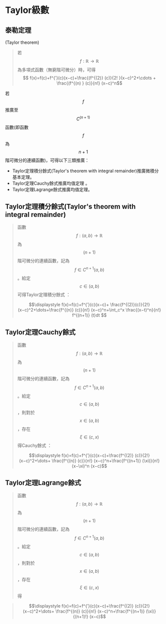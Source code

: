# Taylor級數

## 泰勒定理\(Taylor theorem\)

> 若$$f:\mathbb{R} \rightarrow \mathbb{R}$$為多項式函數（無窮階可微分）時，可得$$ f(x)=f(c)+f^{′}(c)(x−c)+\frac{(f^{(2)} (c)}{2! }(x−c)^2+\cdots + \frac{(f^{(n) } (c)}{n!} (x−c)^n$$

若$$f$$推廣至$$C^{(n+1)}$$ 函數\(即函數$$f$$為$$n+1$$階可微分的連續函數\)，可得以下三類推廣：

* Taylor定理積分餘式\(Taylor's theorem with integral remainder\)推廣微積分基本定理。
* Taylor定理Cauchy餘式推廣均值定理  。
* Taylor定理Lagrange餘式推廣均值定理。

## Taylor定理積分餘式\(Taylor's theorem with integral remainder\)

> 函數$$f:(a,b) \rightarrow \mathbb{R}$$ 為$$(n+1)$$階可微分的連續函數，記為$$f \in C^{n+1} (a,b) $$。給定 $$c \in (a,b)$$ 可得Taylor定理積分餘式：
>
> $$\displaystyle f(x)=f(c)+f^{′}(c)(x−c)+ \frac{f^{(2)}(c)}{2!} (x−c)^2+\dots+\frac{f^{(n)} (c)}{n!} (x−c)^n+\int_c^x \frac{(x−t)^n}{n!} f^{(n+1)} (t)dt $$

## Taylor定理Cauchy餘式

> 函數$$f:(a,b) \rightarrow \mathbb{R}$$ 為$$(n+1)$$階可微分的連續函數，記為$$f \in C^{n+1} (a,b) $$。給定 $$c \in (a,b)$$ ，則對於$$ x\in (a,b)$$，存在$$\xi \in (c,x)$$得Cauchy餘式：
>
> $$\displaystyle  f(x)=f(c)+f^{′}(c)(x−c)+\frac{f^{(2)}  (c)}{2!} (x−c)^2+\dots+ \frac{f^{(n)} (c)}{n!} (x−c)^n+\frac{f^{(n+1)} (\xi)}{n!} (x−\xi)^n (x−c)$$

## Taylor定理Lagrange餘式

> 函數$$f:(a,b) \rightarrow \mathbb{R}$$ 為$$(n+1)$$階可微分的連續函數，記為$$f \in C^{n+1} (a,b) $$。給定 $$c \in (a,b)$$ ，則對於$$ x\in (a,b)$$，存在$$\xi \in (c,x)$$得

> $$\displaystyle  f(x)=f(c)+f^{′}(c)(x−c)+\frac{f^{(2)}  (c)}{2!} (x−c)^2+\dots+ \frac{f^{(n)} (c)}{n!} (x−c)^n+\frac{f^{(n+1)} (\xi)}{(n+1)!}  (x−c)$$



